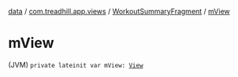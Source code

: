 [data](../../index.md) / [com.treadhill.app.views](../index.md) / [WorkoutSummaryFragment](index.md) / [mView](./m-view.md)

# mView

(JVM) `private lateinit var mView: `[`View`](https://developer.android.com/reference/android/view/View.html)